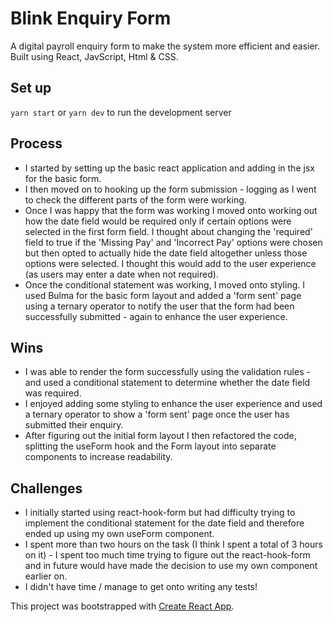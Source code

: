 # Blink Enquiry Form

A digital payroll enquiry form to make the system more efficient and easier. Built using React, JavScript, Html & CSS.

## Set up


`yarn start` or `yarn dev`  to run the development server
## Process

* I started by setting up the basic react application and adding in the jsx for the basic form.
* I then moved on to hooking up the form submission - logging as I went to check the different parts of the form were working.
* Once I was happy that the form was working I moved onto working out how the date field would be required only if certain options were selected in the first form field. I thought about changing the 'required' field to true if the 'Missing Pay' and 'Incorrect Pay' options were chosen but then opted to actually hide the date field altogether unless those options were selected. I thought this would add to the user experience (as users may enter a date when not required).
* Once the conditional statement was working, I moved onto styling. I used Bulma for the basic form layout and added a 'form sent' page using a ternary operator to notify the user that the form had been successfully submitted - again to enhance the user experience. 

## Wins

* I was able to render the form successfully using the validation rules - and used a conditional statement to determine whether the date field was required. 
* I enjoyed adding some styling to enhance the user experience and used a ternary operator to show a 'form sent' page once the user has submitted their enquiry.
* After figuring out the initial form layout I then refactored the code, splitting the useForm hook and the Form layout into separate components to increase readability. 


## Challenges


* I initially started using react-hook-form but had difficulty trying to implement the conditional statement for the date field and therefore ended up using my own useForm component. 
* I spent more than two hours on the task (I think I spent a total of 3 hours on it) - I spent too much time trying to figure out the react-hook-form and in future would have made the decision to use my own component earlier on. 
* I didn't have time / manage to get onto writing any tests!






This project was bootstrapped with [Create React App](https://github.com/facebook/create-react-app).

